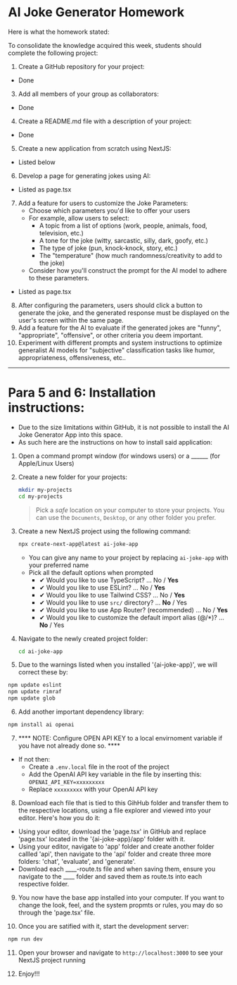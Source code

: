 # AI Joke Generator Homework
Here is what the homework stated:

To consolidate the knowledge acquired this week, students should complete the following project:
1. Create a GitHub repository for your project:
 - Done
3. Add all members of your group as collaborators:
 - Done
4. Create a README.md file with a description of your project:
 - Done
5. Create a new application from scratch using NextJS:
- Listed below
6. Develop a page for generating jokes using AI:
- Listed as page.tsx
7. Add a feature for users to customize the Joke Parameters:
   - Choose which parameters you'd like to offer your users
   - For example, allow users to select:
     - A topic from a list of options (work, people, animals, food, television, etc.)
     - A tone for the joke (witty, sarcastic, silly, dark, goofy, etc.)
     - The type of joke (pun, knock-knock, story, etc.)
     - The "temperature" (how much randomness/creativity to add to the joke)
   - Consider how you'll construct the prompt for the AI model to adhere to these parameters.
- Listed as page.tsx
8. After configuring the parameters, users should click a button to generate the joke, and the generated response must be displayed on the user's screen within the same page.
9. Add a feature for the AI to evaluate if the generated jokes are "funny", "appropriate", "offensive", or other criteria you deem important.
10. Experiment with different prompts and system instructions to optimize generalist AI models for "subjective" classification tasks like humor, appropriateness, offensiveness, etc..

----------------------------------------------------------------------
# Para 5 and 6: Installation instructions:
- Due to the size limitations within GitHub, it is not possible to install the AI Joke Generator App into this space.
- As such here are the instructions on how to install said application:
1.  Open a command prompt window (for windows users) or a ______ (for Apple/Linux Users)
2. Create a new folder for your projects:
   ```bash
   mkdir my-projects
   cd my-projects
   ```
   > Pick a _safe_ location on your computer to store your projects. You can use the `Documents`, `Desktop`, or any other folder you prefer.

3. Create a new NextJS project using the following command:
   ```bash
   npx create-next-app@latest ai-joke-app
   ```
   - You can give any name to your project by replacing `ai-joke-app` with your preferred name
   - Pick all the default options when prompted
     - ✔ Would you like to use TypeScript? … No / **Yes**
     - ✔ Would you like to use ESLint? … No / **Yes**
     - ✔ Would you like to use Tailwind CSS? … No / **Yes**
     - ✔ Would you like to use `src/` directory? … **No** / Yes
     - ✔ Would you like to use App Router? (recommended) … No / **Yes**
     - ✔ Would you like to customize the default import alias (@/\*)? … **No** / Yes

4. Navigate to the newly created project folder:
   ```bash
   cd ai-joke-app
   ```

5. Due to the warnings listed when you installed '{ai-joke-app}', we will correct these by:
  ```bash
  npm update eslint
  npm update rimraf
  npm update glob
  ```

6. Add another important dependency library:
```bash
npm install ai openai
```

7. **** NOTE: Configure OPEN API KEY to a local envirnoment variable if you have not already done so. ****
  - If not then:
    - Create a `.env.local` file in the root of the project
    - Add the OpenAI API key variable in the file by inserting this: `OPENAI_API_KEY=xxxxxxxxx`
    - Replace `xxxxxxxxx` with your OpenAI API key

8. Download each file that is tied to this GihHub folder and transfer them to the respective locations, using a file explorer and viewed into your editor. Here's how you do it:
  - Using your editor, download the 'page.tsx' in GitHub and replace 'page.tsx' located in the '{ai-joke-app}/app' folder with it.
  - Using your editor, navigate to 'app' folder and create another folder callled 'api', then navigate to the 'api' folder and create three more folders: 'chat', 'evaluate', and 'generate'.
  - Download each ____-route.ts file and when saving them, ensure you navigate to the ____ folder and saved them as route.ts into each respective folder.

9. You now have the base app installed into your computer. If you want to change the look, feel, and the system propmts or rules, you may do so through the 'page.tsx' file.
    
10. Once you are satified with it, start the development server:
   ```bash
   npm run dev
   ```

11. Open your browser and navigate to `http://localhost:3000` to see your NextJS project running

12. Enjoy!!! 
